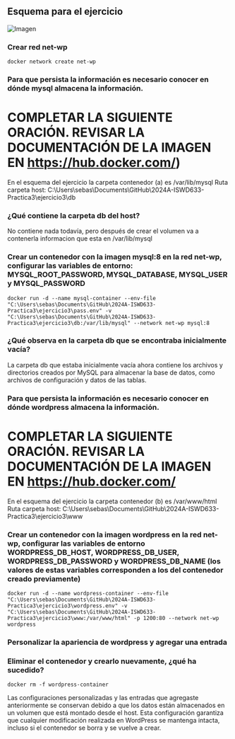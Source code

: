 ## Esquema para el ejercicio
![Imagen](imagenes/esquema-ejercicio3.PNG)

### Crear red net-wp
```
docker network create net-wp
```

### Para que persista la información es necesario conocer en dónde mysql almacena la información.
# COMPLETAR LA SIGUIENTE ORACIÓN. REVISAR LA DOCUMENTACIÓN DE LA IMAGEN EN https://hub.docker.com/)
En el esquema del ejercicio la carpeta contenedor (a) es /var/lib/mysql
Ruta carpeta host: C:\Users\sebas\Documents\GitHub\2024A-ISWD633-Practica3\ejercicio3\db

### ¿Qué contiene la carpeta db del host?
No contiene nada todavía, pero después de crear el volumen va a contenerla informacion que esta en /var/lib/mysql

### Crear un contenedor con la imagen mysql:8  en la red net-wp, configurar las variables de entorno: MYSQL_ROOT_PASSWORD, MYSQL_DATABASE, MYSQL_USER y MYSQL_PASSWORD
```
docker run -d --name mysql-container --env-file "C:\Users\sebas\Documents\GitHub\2024A-ISWD633-Practica3\ejercicio3\pass.env" -v "C:\Users\sebas\Documents\GitHub\2024A-ISWD633-Practica3\ejercicio3\db:/var/lib/mysql" --network net-wp mysql:8
```

### ¿Qué observa en la carpeta db que se encontraba inicialmente vacía?
La carpeta db que estaba inicialmente vacía ahora contiene los archivos y directorios creados por MySQL para almacenar la base de datos, como archivos de configuración y datos de las tablas.


### Para que persista la información es necesario conocer en dónde wordpress almacena la información.
# COMPLETAR LA SIGUIENTE ORACIÓN. REVISAR LA DOCUMENTACIÓN DE LA IMAGEN EN https://hub.docker.com/
En el esquema del ejercicio la carpeta contenedor (b) es /var/www/html
Ruta carpeta host: C:\Users\sebas\Documents\GitHub\2024A-ISWD633-Practica3\ejercicio3\www

### Crear un contenedor con la imagen wordpress en la red net-wp, configurar las variables de entorno WORDPRESS_DB_HOST, WORDPRESS_DB_USER, WORDPRESS_DB_PASSWORD y WORDPRESS_DB_NAME (los valores de estas variables corresponden a los del contenedor creado previamente)
```
docker run -d --name wordpress-container --env-file "C:\Users\sebas\Documents\GitHub\2024A-ISWD633-Practica3\ejercicio3\wordpress.env" -v "C:\Users\sebas\Documents\GitHub\2024A-ISWD633-Practica3\ejercicio3\www:/var/www/html" -p 1200:80 --network net-wp wordpress
```

### Personalizar la apariencia de wordpress y agregar una entrada

### Eliminar el contenedor y crearlo nuevamente, ¿qué ha sucedido?
```
docker rm -f wordpress-container
```

Las configuraciones personalizadas y las entradas que agregaste anteriormente se conservan debido a que los datos están almacenados en un volumen que está montado desde el host. Esta configuración garantiza que cualquier modificación realizada en WordPress se mantenga intacta, incluso si el contenedor se borra y se vuelve a crear.



